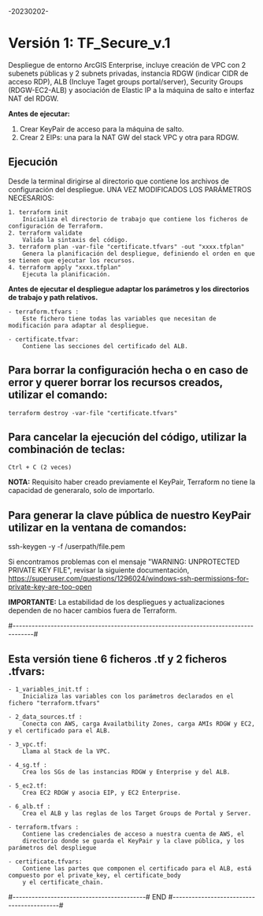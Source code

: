 -20230202-

# Versión 1: TF_Secure_v.1

Despliegue de entorno ArcGIS Enterprise, incluye creación de VPC con 2 subenets públicas y 2 subnets privadas, instancia RDGW (indicar CIDR de acceso RDP), ALB (Incluye Taget groups portal/server), Security Groups (RDGW-EC2-ALB) y asociación de Elastic IP a la máquina de salto e interfaz NAT del RDGW.

__Antes de ejecutar:__ 
1. Crear KeyPair de acceso para la máquina de salto. 
2. Crear 2 EIPs: una para la NAT GW del stack VPC y otra para RDGW.

## Ejecución

Desde la terminal dirigirse al directorio que contiene los archivos de configuración del despliegue.
UNA VEZ MODIFICADOS LOS PARÁMETROS NECESARIOS:

    1. terraform init
		Inicializa el directorio de trabajo que contiene los ficheros de configuración de Terraform.
    2. terraform validate
		Valida la sintaxis del código.
    3. terraform plan -var-file "certificate.tfvars" -out "xxxx.tfplan"	
		Genera la planificación del despliegue, definiendo el orden en que se tienen que ejecutar los recursos.
    4. terraform apply "xxxx.tfplan" 
		Ejecuta la planificación.

__Antes de ejecutar el despliegue adaptar los parámetros y los directorios de trabajo y path relativos.__

    - terraform.tfvars :
    	Este fichero tiene todas las variables que necesitan de modificación para adaptar al despliegue.

    - certificate.tfvar:
    	Contiene las secciones del certificado del ALB.

## Para borrar la configuración hecha o en caso de error y querer borrar los recursos creados, utilizar el comando:

    terraform destroy -var-file "certificate.tfvars"

## Para cancelar la ejecución del código, utilizar la combinación de teclas:

    Ctrl + C (2 veces)

__NOTA:__
Requisito haber creado previamente el KeyPair, Terraform no tiene la capacidad de generaralo, solo de importarlo.

## Para generar la clave pública de nuestro KeyPair utilizar en la ventana de comandos:
ssh-keygen -y -f /userpath/file.pem

Si encontramos problemas con el mensaje "WARNING: UNPROTECTED PRIVATE KEY FILE", revisar la siguiente documentación,
https://superuser.com/questions/1296024/windows-ssh-permissions-for-private-key-are-too-open

__IMPORTANTE:__
La estabilidad de los despliegues y actualizaciones dependen de no hacer cambios fuera de Terraform.


#------------------------------------------------------------------------------------#


## Esta versión tiene 6 ficheros .tf y 2 ficheros .tfvars:

    - 1_variables_init.tf :
    	Inicializa las variables con los parámetros declarados en el fichero "terraform.tfvars"

    - 2_data_sources.tf :
    	Conecta con AWS, carga Availatbility Zones, carga AMIs RDGW y EC2, y el certificado para el ALB.

    - 3_vpc.tf:
    	Llama al Stack de la VPC.

    - 4_sg.tf :
    	Crea los SGs de las instancias RDGW y Enterprise y del ALB.

    - 5_ec2.tf:
    	Crea EC2 RDGW y asocia EIP, y EC2 Enterprise.

    - 6_alb.tf :
		Crea el ALB y las reglas de los Target Groups de Portal y Server.

    - terraform.tfvars :
		Contiene las credenciales de acceso a nuestra cuenta de AWS, el
		directorio donde se guarda el KeyPair y la clave pública, y los parámetros del despliegue

    - certificate.tfvars:
    	Contiene las partes que componen el certificado para el ALB, está compuesto por el private_key, el certificate_body
    	y el certificate_chain.

#------------------------------------------# END #------------------------------------------#
